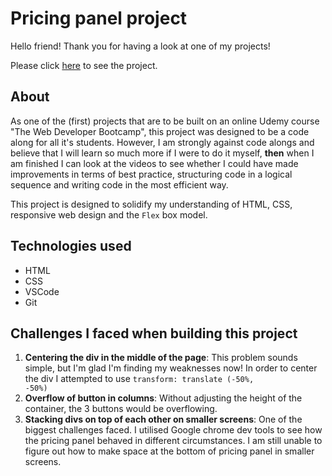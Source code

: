# Pricing panel project
Hello friend! Thank you for having a look at one of my projects!

Please click <a href="">here</a> to see the project.

## About
As one of the (first) projects that are to be built on an online Udemy course "The Web Developer Bootcamp", this project was designed to be a code along for all it's students. However, I am strongly against code alongs and believe that I will learn so much more if I were to do it myself, <b>then</b> when I am finished I can look at the videos to see whether I could have made improvements in terms of best practice, structuring code in a logical sequence and writing code in the most efficient way.

This project is designed to solidify my understanding of HTML, CSS, responsive web design and the <code>Flex</code> box model. 

## Technologies used
+ HTML
+ CSS
+ VSCode
+ Git

## Challenges I faced when building this project
1. <b>Centering the div in the middle of the page</b>: This problem sounds simple, but I'm glad I'm finding my weaknesses now! In order to center the div I attempted to use <code>transform: translate (-50%, -50%)</code>
2. <b>Overflow of button in columns</b>: Without adjusting the height of the container, the 3 buttons would be overflowing.
3. <b>Stacking divs on top of each other on smaller screens</b>: One of the biggest challenges faced. I utilised Google chrome dev tools to see how the pricing panel behaved in different circumstances. I am still unable to figure out how to make space at the bottom of pricing panel in smaller screens.